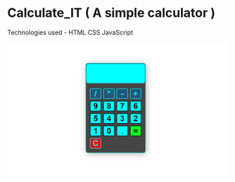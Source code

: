 # Calculate_IT ( A simple calculator )

Technologies used - 
HTML
CSS
JavaScript

<img src="img.png">

